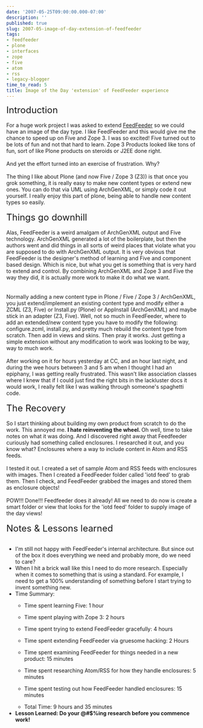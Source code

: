 ```yaml
---
date: '2007-05-25T09:00:00.000-07:00'
description: ''
published: true
slug: 2007-05-image-of-day-extension-of-feedfeeder
tags:
- feedfeeder
- plone
- interfaces
- zope
- five
- atom
- rss
- legacy-blogger
time_to_read: 5
title: Image of the Day 'extension' of FeedFeeder experience
---
```


<font size="5">Introduction</font><br /><br />For a huge work project I was asked to extend <a href="http://plone.org/products/feedfeeder">FeedFeeder</a> so we could have an image of the day type.  I like FeedFeeder and this would give me the chance to speed up on Five and Zope 3.  I was so excited!  Five turned out to be lots of fun and not that hard to learn.  Zope 3 Products looked like tons of fun, sort of like Plone products on steroids or J2EE done right.<br /><br />And yet the effort turned into an exercise of frustration.  Why?<br /><br />The thing I like about Plone (and now Five / Zope 3 (Z3)) is that once you grok something, it is really easy to make new content types or extend new ones.  You can do that via UML using ArchGenXML, or simply code it out yourself.  I really enjoy this part of plone, being able to handle new content types so easily.<br /><br /><font size="5">Things go downhill</font><br /><br />Alas, FeedFeeder is a weird amalgam of ArchGenXML output and Five technology.  ArchGenXML generated a lot of the boilerplate, but then the authors went and did things in all sorts of weird places that violate what you are supposed to do with ArchGenXML output.  It is very obvious that FeedFeeder is the designer's method of learning and Five and component based design.  Which is nice, but what you get is something that is very hard to extend and control.  By combining ArchGenXML and Zope 3 and Five the way they did, it is actually more work to make it do what we want.<br /><br /><br />Normally adding a new content type in Plone / Five / Zope 3 / ArchGenXML, you just extend/implement an existing content type  and modify either a ZCML (Z3, Five) or Install.py (Plone) or AppInstall (ArchGenXML) and maybe stick in an adapter (Z3, Five).  Well, not so much in FeedFeeder, where to add an extended/new content type you have to modify the following: configure.zcml, install.py, and pretty much rebuild the content type from scratch.  Then add in views and skins.  Then pray it works.  Just getting a simple extension without any modification to work was looking to be way, way to much work.<br /><br />After working on it for hours yesterday at CC, and an hour last night, and during the wee hours between 3 and 5 am when I thought I had an epiphany, I was getting really frustrated.  This wasn't like association classes where I knew that if I could just find the right bits in the lackluster docs it would work, I really felt like I was walking through someone's spaghetti code.<br /><br /><font size="5">The Recovery</font><br /><br />So I start thinking about building my own product from scratch to do the work.  This annoyed me.  <font style="font-weight: bold;">I hate reinventing the wheel. </font> Oh well, time to take notes on what it was doing.  And I discovered right away that Feedfeeder curiously had something called enclosures.  I researched it out, and you know what?  Enclosures where a way to include content in Atom and RSS feeds.<br /><br />I tested it out.  I created a set of sample Atom and RSS feeds with enclosures with images.  Then I created a FeedFeeder folder called 'iotd feed' to grab them.  Then I check, and FeedFeeder grabbed the images and stored them as enclosure objects!<br /><br />POW!!! Done!!! Feedfeeder does it already!  All we need to do now is create a smart folder or view that looks for the 'iotd feed' folder to supply image of the day views!<br /><br /><font size="5">Notes & Lessons learned</font><br /><br /><ul><li>    I'm still not happy with FeedFeeder's internal architecture.  But since out of the box it does everything we need and probably more, do we need to care?</li><li>    When I hit a brick wall like this I need to do more research.  Especially when it comes to something that is using a standard.  For example, I need to get a 100% understanding of something before I start trying to invent something new.</li><li>    Time Summary:</li><ul><li>          Time spent learning Five: 1 hour</li></ul><ul><li>          Time spent playing with Zope 3: 2 hours</li></ul><ul><li>          Time spent trying to extend FeedFeeder gracefully: 4 hours</li></ul><ul><li>          Time spent extending FeedFeeder via gruesome hacking: 2 Hours</li></ul><ul><li>          Time spent examining FeedFeeder for things needed in a new product: 15 minutes</li></ul><ul><li>          Time spent researching Atom/RSS for how they handle enclosures: 5 minutes</li></ul><ul><li>          Time spent testing out how FeedFeeder handled enclosures: 15 minutes</li></ul><ul><li>          Total Time: 9 hours and 35 minutes</li></ul><li style="font-weight: bold;">    Lesson Learned: Do your @#$%ing research before you commence work!</li></ul>